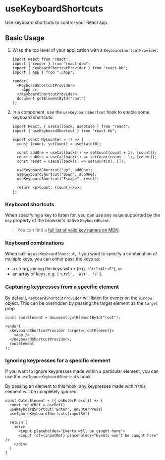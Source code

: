 # useKeyboardShortcuts

Use keyboard shortcuts to control your React app.

## Basic Usage

1. Wrap the top level of your application with a `KeyboardShortcutProvider`:

   ```tsx
   import React from "react";
   import { render } from "react-dom";
   import { KeyboardShortcutProvider } from "react-kb";
   import { App } from "./App";

   render(
     <KeyboardShortcutProvider>
       <App />
     </KeyboardShortcutProvider>,
     document.getElementById("root")
   );
   ```

2. In a component, use the `useKeyboardShortcut` hook to enable some keyboard shortcuts:

   ```tsx
   import React, { useCallback, useState } from "react";
   import { useKeyboardShortcut } from "react-kb";

   export const MyCounter = () => {
     const [count, setCount] = useState(0);

     const addOne = useCallback(() => setCount(count + 1), [count]);
     const subOne = useCallback(() => setCount(count - 1), [count]);
     const reset = useCallback(() => setCount(0), []);

     useKeyboardShortcut("Up", addOne);
     useKeyboardShortcut("Down", subOne);
     useKeyboardShortcut("Escape", reset);

     return <p>Count: {count}</p>;
   };
   ```

### Keyboard shortcuts

When specifying a key to listen for, you can use any value supported by the `key` property of the browser's native `KeyboardEvent`.

> You can find a [full list of valid key names on MDN](https://developer.mozilla.org/en-US/docs/Web/API/KeyboardEvent/key/Key_Values).

### Keyboard combinations

When calling `useKeyboardShortcut`, if you want to specify a combination of multiple keys, you can either pass the keys as:

- a string, joining the keys with `+` (e.g. `"Ctrl+Alt+F"`), or
- an array of keys, e.g. `['Ctrl', 'Alt', 'F']`.

### Capturing keypresses from a specific element

By default, `KeyboardShortcutProvider` will listen for events on the `window` object. This can be overridden by passing the target element as the `target` prop.

```tsx
const rootElement = document.getElementById("root");

render(
  <KeyboardShortcutProvider target={rootElement}>
    <App />
  </KeyboardShortcutProvider>,
  rootElement
);
```

### Ignoring keypresses for a specific element

If you want to ignore keypresses made within a particular element, you can use the `useIgnoreKeyboardShortcuts` hook.

By passing an element to this hook, any keypresses made within this element will be completely ignored.

```tsx
const OuterElement = ({ onEnterPress }) => {
  const inputRef = useRef()
  useKeyboardShortcut('Enter', onEnterPress)
  useIgnoreKeyboardShortcuts(inputRef)

  return (
    <div>
      <input placeholder="Events will be caught here">
      <input ref={inputRef} placeholder="Events won't be caught here" />
    </div>
  )
}
```
